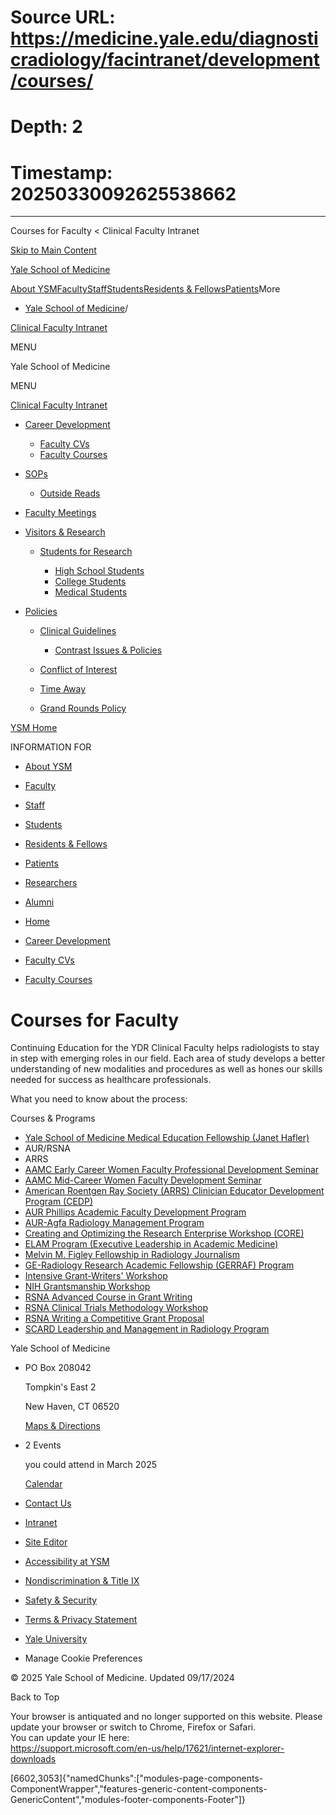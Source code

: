 # Source URL: https://medicine.yale.edu/diagnosticradiology/facintranet/development/courses/
# Depth: 2
# Timestamp: 20250330092625538662

---

Courses for Faculty < Clinical Faculty Intranet 










[Skip to Main Content](#page-container)

[Yale School of Medicine](/)

[About YSM](/ysm/about/)[Faculty](/ysm/faculty/)[Staff](/ysm/myysm/)[Students](/ysm/edu/)[Residents & Fellows](/ysm/edu/residency-fellowships/)[Patients](https://yalemedicine.org)More

* [Yale School of Medicine](/)/

[Clinical Faculty Intranet](/diagnosticradiology/facintranet) 

MENU

Yale School of Medicine

MENU

[Clinical Faculty Intranet](/diagnosticradiology/facintranet)

* [Career Development](/diagnosticradiology/facintranet/development/)

  + [Faculty CVs](/diagnosticradiology/facintranet/development/cv/)
  + [Faculty Courses](/diagnosticradiology/facintranet/development/courses/)
* [SOPs](/diagnosticradiology/facintranet/sops/)

  + [Outside Reads](/diagnosticradiology/facintranet/sops/outsidereads/)

* [Faculty Meetings](/diagnosticradiology/facintranet/meetings/)
* [Visitors & Research](/diagnosticradiology/facintranet/volunteers/)

  + [Students for Research](/diagnosticradiology/facintranet/volunteers/studentsforresearch/)

    - [High School Students](/diagnosticradiology/facintranet/volunteers/studentsforresearch/highschoolstudents/)
    - [College Students](/diagnosticradiology/facintranet/volunteers/studentsforresearch/collegestundentsresearch/)
    - [Medical Students](/diagnosticradiology/facintranet/volunteers/studentsforresearch/medstudentsforresearch/)

* [Policies](/diagnosticradiology/facintranet/policies/)

  + [Clinical Guidelines](/diagnosticradiology/facintranet/policies/guidelines/)

    - [Contrast Issues & Policies](/diagnosticradiology/facintranet/policies/guidelines/contrast/)
  + [Conflict of Interest](/diagnosticradiology/facintranet/policies/coi/)
  + [Time Away](/diagnosticradiology/facintranet/policies/timeaway/)
  + [Grand Rounds Policy](/diagnosticradiology/facintranet/policies/grandroundsexpenses/)

[YSM Home](/ysm/)

INFORMATION FOR

* [About YSM](/ysm/about/)
* [Faculty](/ysm/faculty/)
* [Staff](/ysm/myysm/)
* [Students](/ysm/edu/)
* [Residents & Fellows](/ysm/edu/residency-fellowships/)
* [Patients](https://yalemedicine.org)
* [Researchers](/ysm/research/)
* [Alumni](/ysm/alumni/)

* [Home](/diagnosticradiology/facintranet/)
* [Career Development](/diagnosticradiology/facintranet/development/)

* [Faculty CVs](/diagnosticradiology/facintranet/development/cv/)
* [Faculty Courses](/diagnosticradiology/facintranet/development/courses/)

# Courses for Faculty

Continuing Education for the YDR Clinical Faculty helps radiologists to stay in step with emerging roles in our field. Each area of study develops a better understanding of new modalities and procedures as well as hones our skills needed for success as healthcare professionals.

What you need to know about the process:

Courses & Programs

* [Yale School of Medicine Medical Education Fellowship (Janet Hafler)](https://medicine.yale.edu/tlc/contactus/edudev.aspx)
* AUR/RSNA
* ARRS
* [AAMC Early Career Women Faculty Professional Development Seminar](http://www.med.uc.edu/radiology/education/development/AAMCwomenearly.aspx)
* [AAMC Mid-Career Women Faculty Development Seminar](http://www.med.uc.edu/radiology/education/development/AAMCmidcareer.aspx)
* [American Roentgen Ray Society (ARRS) Clinician Educator Development Program (CEDP)](http://www.med.uc.edu/radiology/education/development/ARRSCEDP.aspx)
* [AUR Phillips Academic Faculty Development Program](http://www.med.uc.edu/radiology/education/development/aurphillips.aspx)
* [AUR-Agfa Radiology Management Program](http://www.med.uc.edu/radiology/education/development/aur-agfa.aspx)
* [Creating and Optimizing the Research Enterprise Workshop (CORE)](http://www.med.uc.edu/radiology/education/development/core.aspx)
* [ELAM Program (Executive Leadership in Academic Medicine)](http://www.med.uc.edu/radiology/education/development/elam.aspx)
* [Melvin M. Figley Fellowship in Radiology Journalism](http://www.med.uc.edu/radiology/education/development/figley.aspx)
* [GE-Radiology Research Academic Fellowship (GERRAF) Program](http://www.med.uc.edu/radiology/education/development/ge.aspx)
* [Intensive Grant-Writers' Workshop](http://www.med.uc.edu/radiology/education/development/intensivegrant.aspx)
* [NIH Grantsmanship Workshop](http://www.med.uc.edu/radiology/education/development/nihgrant.aspx)
* [RSNA Advanced Course in Grant Writing](http://www.med.uc.edu/radiology/education/development/rsna-advanced.aspx)
* [RSNA Clinical Trials Methodology Workshop](http://www.med.uc.edu/radiology/education/development/rsna-clinicaltrials.aspx)
* [RSNA Writing a Competitive Grant Proposal](http://www.med.uc.edu/radiology/education/development/rsna-competivegrant_copy1.aspx)
* [SCARD Leadership and Management in Radiology Program](http://www.med.uc.edu/radiology/education/development/SCARD_copy1_copy1.aspx)

Yale School of Medicine

* PO Box 208042

  Tompkin's East 2

  New Haven, CT 06520

  [Maps & Directions](https://medicine.yale.edu/maps/)
* 2 Events

  you could attend in March 2025

  [Calendar](https://medicine.yale.edu/calendar/)
* [Contact Us](/bioimaging/contact/)

* [Intranet](/intranet)
* [Site Editor](mailto:ysm.editor@yale.edu)
* [Accessibility at YSM](/accessibility/)
* [Nondiscrimination & Title IX](/myysm/personal-resources/diversity-equity-inclusion/)
* [Safety & Security](/myysm/personal-resources/safety-security-resources/)
* [Terms & Privacy Statement](/ysm/privacy)
* [Yale University](https://yale.edu)
* Manage Cookie Preferences

© 2025 Yale School of Medicine. Updated 09/17/2024

Back to Top

Your browser is antiquated and no longer supported on this website. Please update your browser or switch to Chrome, Firefox or Safari.   
You can update your IE here:   
<https://support.microsoft.com/en-us/help/17621/internet-explorer-downloads>


[6602,3053]{"namedChunks":["modules-page-components-ComponentWrapper","features-generic-content-components-GenericContent","modules-footer-components-Footer"]}